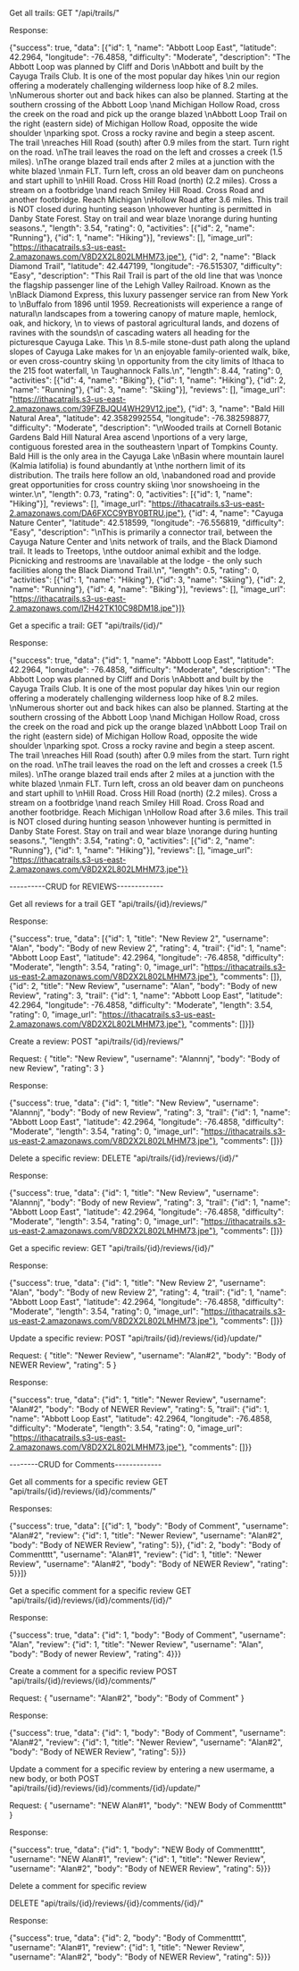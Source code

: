 Get all trails:
GET "/api/trails/"

Response:

{"success": true, "data": [{"id": 1, "name": "Abbott Loop East", "latitude": 42.2964, "longitude": -76.4858,
"difficulty": "Moderate", "description": "The Abbott Loop was planned by Cliff and Doris \nAbbott and built by the
Cayuga Trails Club. It is one of the most popular day hikes \nin our region offering a moderately challenging wilderness
loop hike of 8.2 miles. \nNumerous shorter out and back hikes can also be planned. Starting at the southern crossing of
the Abbott Loop \nand Michigan Hollow Road, cross the creek on the road and pick up the orange blazed \nAbbott Loop
Trail on the right (eastern side) of Michigan Hollow Road, opposite the wide shoulder \nparking spot. Cross a rocky
ravine and begin a steep ascent. The trail \nreaches Hill Road (south) after 0.9 miles from the start. Turn right on the
road. \nThe trail leaves the road on the left and crosses a creek (1.5 miles). \nThe orange blazed trail ends after 2
miles at a junction with the white blazed \nmain FLT. Turn left, cross an old beaver dam on puncheons and start uphill
to \nHill Road. Cross Hill Road (north) (2.2 miles). Cross a stream on a footbridge \nand reach Smiley Hill Road. Cross
Road and another footbridge. Reach Michigan \nHollow Road after 3.6 miles. This trail is NOT closed during hunting
season \nhowever hunting is permitted in Danby State Forest. Stay on trail and wear blaze \norange during hunting
seasons.", "length": 3.54, "rating": 0, "activities": [{"id": 2, "name": "Running"}, {"id": 1, "name": "Hiking"}],
"reviews": [], "image_url": "https://ithacatrails.s3-us-east-2.amazonaws.com/V8D2X2L802LMHM73.jpe"}, {"id": 2, "name":
"Black Diamond Trail", "latitude": 42.447199, "longitude": -76.515307, "difficulty": "Easy", "description": "This Rail
Trail is part of the old line that was \nonce the flagship passenger line of the Lehigh Valley Railroad. Known as the
\nBlack Diamond Express, this luxury passenger service ran from New York to \nBuffalo from 1896 until 1959.
Recreationists will experience a range of natural\n landscapes from a towering canopy of mature maple, hemlock, oak, and
hickory, \n to views of pastoral agricultural lands, and dozens of ravines with the sounds\n of cascading waters all
heading for the picturesque Cayuga Lake. This \n 8.5-mile stone-dust path along the upland slopes of Cayuga Lake makes
for \n an enjoyable family-oriented walk, bike, or even cross-country skiing \n opportunity from the city limits of
Ithaca to the 215 foot waterfall, \n Taughannock Falls.\n", "length": 8.44, "rating": 0, "activities": [{"id": 4,
"name": "Biking"}, {"id": 1, "name": "Hiking"}, {"id": 2, "name": "Running"}, {"id": 3, "name": "Skiing"}], "reviews":
[], "image_url": "https://ithacatrails.s3-us-east-2.amazonaws.com/39FZBJQU4WH29V12.jpe"}, {"id": 3, "name": "Bald Hill
Natural Area", "latitude": 42.3582992554, "longitude": -76.382598877, "difficulty": "Moderate", "description": "\nWooded
trails at Cornell Botanic Gardens Bald Hill Natural Area ascend \nportions of a very large, contiguous forested area in
the southeastern \npart of Tompkins County. Bald Hill is the only area in the Cayuga Lake \nBasin where mountain laurel
(Kalmia latifolia) is found abundantly at \nthe northern limit of its distribution. The trails here follow an old,
\nabandoned road and provide great opportunities for cross country skiing \nor snowshoeing in the winter.\n", "length":
0.73, "rating": 0, "activities": [{"id": 1, "name": "Hiking"}], "reviews": [], "image_url":
"https://ithacatrails.s3-us-east-2.amazonaws.com/DA6FXCC9YBY0BTRU.jpe"}, {"id": 4, "name": "Cayuga Nature Center",
"latitude": 42.518599, "longitude": -76.556819, "difficulty": "Easy", "description": "\nThis is primarily a connector
trail, between the Cayuga Nature Center and \nits network of trails, and the Black Diamond trail. It leads to Treetops,
\nthe outdoor animal exhibit and the lodge. Picnicking and restrooms are \navailable at the lodge - the only such
facilities along the Black Diamond Trail.\n", "length": 0.5, "rating": 0, "activities": [{"id": 1, "name": "Hiking"},
{"id": 3, "name": "Skiing"}, {"id": 2, "name": "Running"}, {"id": 4, "name": "Biking"}], "reviews": [], "image_url":
"https://ithacatrails.s3-us-east-2.amazonaws.com/IZH42TK10C98DM18.jpe"}]}



Get a specific a trail:
GET "api/trails/{id}/"

Response:

{"success": true, "data": {"id": 1, "name": "Abbott Loop East", "latitude": 42.2964, "longitude": -76.4858,
"difficulty": "Moderate", "description": "The Abbott Loop was planned by Cliff and Doris \nAbbott and built by the
Cayuga Trails Club. It is one of the most popular day hikes \nin our region offering a moderately challenging wilderness
loop hike of 8.2 miles. \nNumerous shorter out and back hikes can also be planned. Starting at the southern crossing of
the Abbott Loop \nand Michigan Hollow Road, cross the creek on the road and pick up the orange blazed \nAbbott Loop
Trail on the right (eastern side) of Michigan Hollow Road, opposite the wide shoulder \nparking spot. Cross a rocky
ravine and begin a steep ascent. The trail \nreaches Hill Road (south) after 0.9 miles from the start. Turn right on the
road. \nThe trail leaves the road on the left and crosses a creek (1.5 miles). \nThe orange blazed trail ends after 2
miles at a junction with the white blazed \nmain FLT. Turn left, cross an old beaver dam on puncheons and start uphill
to \nHill Road. Cross Hill Road (north) (2.2 miles). Cross a stream on a footbridge \nand reach Smiley Hill Road. Cross
Road and another footbridge. Reach Michigan \nHollow Road after 3.6 miles. This trail is NOT closed during hunting
season \nhowever hunting is permitted in Danby State Forest. Stay on trail and wear blaze \norange during hunting
seasons.", "length": 3.54, "rating": 0, "activities": [{"id": 2, "name": "Running"}, {"id": 1, "name": "Hiking"}],
"reviews": [], "image_url": "https://ithacatrails.s3-us-east-2.amazonaws.com/V8D2X2L802LMHM73.jpe"}}

----------CRUD for REVIEWS-------------

Get all reviews for a trail
GET "api/trails/{id}/reviews/"

Response:

{"success": true, "data": [{"id": 1, "title": "New Review 2", "username": "Alan", "body": "Body of new Review 2",
"rating": 4, "trail": {"id": 1, "name": "Abbott Loop East", "latitude": 42.2964, "longitude": -76.4858, "difficulty":
"Moderate", "length": 3.54, "rating": 0, "image_url":
"https://ithacatrails.s3-us-east-2.amazonaws.com/V8D2X2L802LMHM73.jpe"}, "comments": []}, {"id": 2, "title": "New
Review", "username": "Alan", "body": "Body of new Review", "rating": 3, "trail": {"id": 1, "name": "Abbott Loop East",
"latitude": 42.2964, "longitude": -76.4858, "difficulty": "Moderate", "length": 3.54, "rating": 0, "image_url":
"https://ithacatrails.s3-us-east-2.amazonaws.com/V8D2X2L802LMHM73.jpe"}, "comments": []}]}

Create a review:
POST "api/trails/{id}/reviews/"

Request:
{
    "title": "New Review",
    "username": "Alannnj",
    "body": "Body of new Review",
    "rating": 3
}

Response:

{"success": true, "data": {"id": 1, "title": "New Review", "username": "Alannnj", "body": "Body of new Review",
"rating": 3, "trail": {"id": 1, "name": "Abbott Loop East", "latitude": 42.2964, "longitude": -76.4858, "difficulty":
"Moderate", "length": 3.54, "rating": 0, "image_url":
"https://ithacatrails.s3-us-east-2.amazonaws.com/V8D2X2L802LMHM73.jpe"}, "comments": []}}

Delete a specific review:
DELETE "api/trails/{id}/reviews/{id}/"

Response:

{"success": true, "data": {"id": 1, "title": "New Review", "username": "Alannnj", "body": "Body of new Review",
"rating": 3, "trail": {"id": 1, "name": "Abbott Loop East", "latitude": 42.2964, "longitude": -76.4858, "difficulty":
"Moderate", "length": 3.54, "rating": 0, "image_url":
"https://ithacatrails.s3-us-east-2.amazonaws.com/V8D2X2L802LMHM73.jpe"}, "comments": []}}

Get a specific review:
GET "api/trails/{id}/reviews/{id}/"

Response:

{"success": true, "data": {"id": 1, "title": "New Review 2", "username": "Alan", "body": "Body of new Review 2",
"rating": 4, "trail": {"id": 1, "name": "Abbott Loop East", "latitude": 42.2964, "longitude": -76.4858, "difficulty":
"Moderate", "length": 3.54, "rating": 0, "image_url":
"https://ithacatrails.s3-us-east-2.amazonaws.com/V8D2X2L802LMHM73.jpe"}, "comments": []}}

Update a specific review:
POST "api/trails/{id}/reviews/{id}/update/"

Request:
{
    "title": "Newer Review",
    "username": "Alan#2",
    "body": "Body of NEWER Review",
    "rating": 5
}

Response:

{"success": true, "data": {"id": 1, "title": "Newer Review", "username": "Alan#2", "body": "Body of NEWER Review",
"rating": 5, "trail": {"id": 1, "name": "Abbott Loop East", "latitude": 42.2964, "longitude": -76.4858, "difficulty":
"Moderate", "length": 3.54, "rating": 0, "image_url":
"https://ithacatrails.s3-us-east-2.amazonaws.com/V8D2X2L802LMHM73.jpe"}, "comments": []}}

--------CRUD for Comments-------------

Get all comments for a specific review
GET "api/trails/{id}/reviews/{id}/comments/"

Responses:

{"success": true, "data": [{"id": 1, "body": "Body of Comment", "username": "Alan#2", "review": {"id": 1, "title":
"Newer Review", "username": "Alan#2", "body": "Body of NEWER Review", "rating": 5}}, {"id": 2, "body": "Body of
Commentttt", "username": "Alan#1", "review": {"id": 1, "title": "Newer Review", "username": "Alan#2", "body": "Body of
NEWER Review", "rating": 5}}]}

Get a specific comment for a specific review
GET "api/trails/{id}/reviews/{id}/comments/{id}/"

Response:

{"success": true, "data": {"id": 1, "body": "Body of Comment", "username": "Alan", "review": {"id": 1, "title": "Newer
Review", "username": "Alan", "body": "Body of newer Review", "rating": 4}}}

Create a comment for a specific review
POST "api/trails/{id}/reviews/{id}/comments/"

Request:
{
    "username": "Alan#2",
    "body": "Body of Comment"
}

Response:

{"success": true, "data": {"id": 1, "body": "Body of Comment", "username": "Alan#2", "review": {"id": 1, "title": "Newer
Review", "username": "Alan#2", "body": "Body of NEWER Review", "rating": 5}}}

Update a comment for a specific review by entering a new usermame, a new body, or both
POST "api/trails/{id}/reviews/{id}/comments/{id}/update/"

Request:
{
    "username": "NEW Alan#1",
    "body": "NEW Body of Commentttt"
}

Response:

{"success": true, "data": {"id": 1, "body": "NEW Body of Commentttt", "username": "NEW Alan#1", "review": {"id": 1,
"title": "Newer Review", "username": "Alan#2", "body": "Body of NEWER Review", "rating": 5}}}

Delete a comment for specific review

DELETE "api/trails/{id}/reviews/{id}/comments/{id}/"

Response:

{"success": true, "data": {"id": 2, "body": "Body of Commentttt", "username": "Alan#1", "review": {"id": 1, "title":
"Newer Review", "username": "Alan#2", "body": "Body of NEWER Review", "rating": 5}}}
